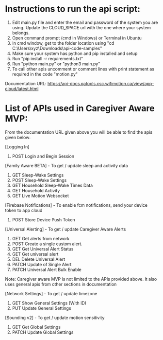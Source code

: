 # Instructions to run the api script:

1. Edit main.py file and enter the email and password of the system you are using. Update the CLOUD_SPACE url with the one where your system belongs.
2. Open command prompt (cmd in Windows) or Terminal in Ubuntu
3. In cmd window, get to the folder location using "cd C:\Users\xyz\Downloads\api-code-samples"
4. Make sure your system has python and pip installed and setup
5. Run "pip install -r requirements.txt"
6. Run "python main.py" or "python3 main.py"
7. To call other apis uncomment or comment lines with print statement as required in the code "motion.py"

Documentation URL: https://api-docs.qatools.csc.wifimotion.ca/view/app-cloud/latest.html

# List of APIs used in Caregiver Aware MVP: 

From the documentation URL given above you will be able to find the apis given below:

[Logging In]
1. POST Login and Begin Session

[Family Aware BETA] - To get / update sleep and activity data
1. GET Sleep-Wake Settings
2. POST Sleep-Wake Settings
3. GET Household Sleep-Wake Times Data
4. GET Household Activity
5. GET Live Motion Websocket

[Firebase Notifications] - To enable fcm notifications, send your device token to app cloud
1. POST Store Device Push Token 

[Universal Alerting] - To get / update Caregiver Aware Alerts
1. GET Get alerts from network
2. POST Create a single custom alert.
3. GET Get Universal Alert Status
4. GET Get universal alert
5. DEL Delete Universal Alert
6. PATCH Update of Single Alert
7. PATCH Universal Alert Bulk Enable

Note: Caregiver aware MVP is not limited to the APIs provided above. It also uses general apis from other sections in documentation

[Network Settings] - To get / update timezone
1. GET Show General Settings (With ID)
2. PUT Update General Settings

[Sounding v2] - To get / update motion sensitivity
1. GET Get Global Settings 
2. PATCH Update Global Settings